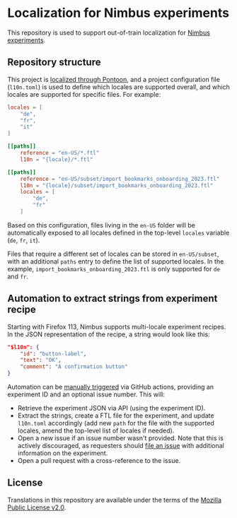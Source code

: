 # Localization for Nimbus experiments

This repository is used to support out-of-train localization for [Nimbus experiments](https://experimenter.info/localization-process).

## Repository structure

This project is [localized through Pontoon](https://pontoon.mozilla.org/projects/nimbus-experiments/), and a project configuration file (`l10n.toml`) is used to define which locales are supported overall, and which locales are supported for specific files. For example:

```TOML
locales = [
    "de",
    "fr",
    "it"
]

[[paths]]
    reference = "en-US/*.ftl"
    l10n = "{locale}/*.ftl"

[[paths]]
    reference = "en-US/subset/import_bookmarks_onboarding_2023.ftl"
    l10n = "{locale}/subset/import_bookmarks_onboarding_2023.ftl"
    locales = [
        "de",
        "fr"
    ]
```

Based on this configuration, files living in the `en-US` folder will be automatically exposed to all locales defined in the top-level `locales` variable (`de`, `fr`, `it`).

Files that require a different set of locales can be stored in `en-US/subset`, with an additional `paths` entry to define the list of supported locales. In the example, `import_bookmarks_onboarding_2023.ftl` is only supported for `de` and `fr`.

## Automation to extract strings from experiment recipe

Starting with Firefox 113, Nimbus supports multi-locale experiment recipes. In the JSON representation of the recipe, a string would look like this:

```JSON
"$l10n": {
    "id": "button-label",
    "text": "OK",
    "comment": "A confirmation button"
}
```

Automation can be [manually triggered](https://github.com/mozilla-l10n/nimbus-l10n/actions/workflows/import_experiment.yaml) via GitHub actions, providing an experiment ID and an optional issue number. This will:
* Retrieve the experiment JSON via API (using the experiment ID).
* Extract the strings, create a FTL file for the experiment, and update `l10n.toml` accordingly (add new `path` for the file with the supported locales, amend the top-level list of locales if needed).
* Open a new issue if an issue number wasn't provided. Note that this is actively discouraged, as requesters should [file an issue](https://github.com/mozilla-l10n/nimbus-l10n/issues/new/choose) with additional information on the experiment.
* Open a pull request with a cross-reference to the issue.

## License

Translations in this repository are available under the terms of the [Mozilla Public License v2.0](http://www.mozilla.org/MPL/2.0/).
